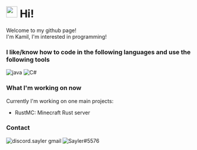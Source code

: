 <h1><img src="https://emojis.slackmojis.com/emojis/images/1531849430/4246/blob-sunglasses.gif?1531849430" width="30"/> Hi! </h1>


<p>Welcome to my github page! </br> I'm Kamil, I'm interested in programming!
<h3>I like/know how to code in the following languages and use the following tools</h3>
<p>
  <img alt="java" src="https://img.shields.io/badge/Java-%23ED8B00.svg?style=flat-square&logo=java&logoColor=white" />
  <img alt="C#" src="https://img.shields.io/badge/-C%23-239120?style=flat-square&logo=C%20sharp&logoColor=white" />
</p>

<h3>What I'm working on now</h3>
Currently I'm working on one main projects:

- RustMC: Minecraft Rust server

<h3>Contact</h3>
<a href="mailto:discord.sayler@gmail.com">
  <img align="left" alt="discord.sayler gmail" src="https://img.shields.io/badge/-discord.sayler@gmail.com-EA4335?style=flat-                      square&logo=Gmail&logoColor=white" />
</a>
<a href="https://discord.com/channels/@me/448834616636211200">
  <img align="left" alt="Sayler#5576" src="https://img.shields.io/badge/-Sayler5576-355FEA?style=flat-                      square&logo=Discord&logoColor=white" />
</a>

<br/>
